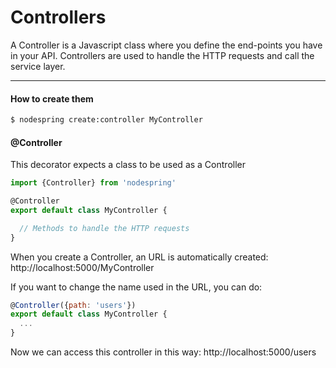 # Controllers

A Controller is a Javascript class where you define the end-points you have in your API. Controllers are used to handle the HTTP requests and call the service layer.



---



#### How to create them
```bash
$ nodespring create:controller MyController
```


#### @Controller

This decorator expects a class to be used as a Controller

```javascript
import {Controller} from 'nodespring'

@Controller
export default class MyController {

  // Methods to handle the HTTP requests
}
```

When you create a Controller, an URL is automatically created: http://localhost:5000/MyController

If you want to change the name used in the URL, you can do:

```javascript
@Controller({path: 'users'})
export default class MyController {
  ...
}
```
Now we can access this controller in this way: http://localhost:5000/users